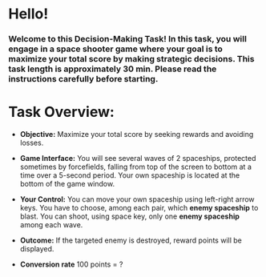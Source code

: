 # Hello!
### Welcome to this Decision-Making Task! In this task, you will engage in a space shooter game where your goal is to maximize your total score by making strategic decisions. This task length is approximately 30 min. Please read the instructions carefully before starting.


# Task Overview:

* **Objective:** Maximize your total score by seeking rewards and avoiding losses.

* **Game Interface:** You will see several waves of 2 spaceships, protected sometimes by forcefields, falling from top of the screen to bottom at a time over a 5-second period. Your own spaceship is located at the bottom of the game window.

* **Your Control:** You can move your own spaceship using left-right arrow keys.  You have to choose, among each pair, which **enemy spaceship** to blast. You can shoot, using space key, only one **enemy spaceship** among each wave.

* **Outcome:** If the targeted enemy is destroyed, reward points will be displayed. 

* **Conversion rate** 100 points = ? 

<!---
display=flex 
--->
